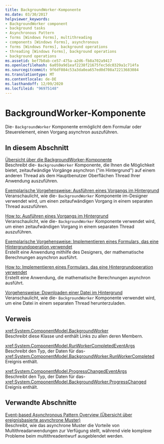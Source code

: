 ```yaml
---
title: BackgroundWorker-Komponente
ms.date: 03/30/2017
helpviewer_keywords:
- BackgroundWorker component
- background tasks
- Asynchronous Pattern
- forms [Windows Forms], multithreading
- components [Windows Forms], asynchronous
- forms [Windows Forms], background operations
- threading [Windows Forms], background operations
- background operations
ms.assetid: bef7b0ab-ce57-475a-a2d6-fb8a702a9417
ms.openlocfilehash: 6a059a9d1eaf2238f21675fec5dc0329a1c714fa
ms.sourcegitcommit: 9f6df084c53a3da0ea657ed0d708a72213683084
ms.translationtype: MT
ms.contentlocale: de-DE
ms.lasthandoff: 12/09/2020
ms.locfileid: "96975148"
---
```

# <a name="backgroundworker-component"></a>BackgroundWorker-Komponente

Die- `BackgroundWorker` Komponente ermöglicht dem Formular oder Steuerelement, einen Vorgang asynchron auszuführen.  
  
## <a name="in-this-section"></a>In diesem Abschnitt  

 [Übersicht über die BackgroundWorker-Komponente](backgroundworker-component-overview.md)  
 Beschreibt die- `BackgroundWorker` Komponente, die Ihnen die Möglichkeit bietet, zeitaufwändige Vorgänge asynchron ("im Hintergrund") auf einem anderen Thread als dem Hauptbenutzer Oberflächen Thread Ihrer Anwendung auszuführen.  
  
 [Exemplarische Vorgehensweise: Ausführen eines Vorgangs im Hintergrund](walkthrough-running-an-operation-in-the-background.md)  
 Veranschaulicht, wie die- `BackgroundWorker` Komponente im-Designer verwendet wird, um einen zeitaufwändigen Vorgang in einem separaten Thread auszuführen.  
  
 [How to: Ausführen eines Vorgangs im Hintergrund](how-to-run-an-operation-in-the-background.md)  
 Veranschaulicht, wie die- `BackgroundWorker` Komponente verwendet wird, um einen zeitaufwändigen Vorgang in einem separaten Thread auszuführen.  
  
 [Exemplarische Vorgehensweise: Implementieren eines Formulars, das eine Hintergrundoperation verwendet](walkthrough-implementing-a-form-that-uses-a-background-operation.md)  
 Erstellt eine Anwendung mithilfe des Designers, der mathematische Berechnungen asynchron ausführt.  
  
 [How to: Implementieren eines Formulars, das eine Hintergrundoperation verwendet](how-to-implement-a-form-that-uses-a-background-operation.md)  
 Erstellt eine Anwendung, die mathematische Berechnungen asynchron ausführt.  
  
 [Vorgehensweise: Downloaden einer Datei im Hintergrund](how-to-download-a-file-in-the-background.md)  
 Veranschaulicht, wie die- `BackgroundWorker` Komponente verwendet wird, um eine Datei in einem separaten Thread herunterzuladen.  
  
## <a name="reference"></a>Verweis  

 <xref:System.ComponentModel.BackgroundWorker>  
 Beschreibt diese Klasse und enthält Links zu allen deren Membern.  
  
 <xref:System.ComponentModel.RunWorkerCompletedEventArgs>  
 Beschreibt den Typ, der Daten für das- <xref:System.ComponentModel.BackgroundWorker.RunWorkerCompleted> Ereignis enthält.  
  
 <xref:System.ComponentModel.ProgressChangedEventArgs>  
 Beschreibt den Typ, der Daten für das- <xref:System.ComponentModel.BackgroundWorker.ProgressChanged> Ereignis enthält.  
  
## <a name="related-sections"></a>Verwandte Abschnitte  

 [Event-based Asynchronous Pattern Overview (Übersicht über ereignisbasierte asynchrone Muster)](/dotnet/standard/asynchronous-programming-patterns/event-based-asynchronous-pattern-overview)  
 Beschreibt, wie das asynchrone Muster die Vorteile von Multithreadanwendungen zur Verfügung stellt, während viele komplexe Probleme beim multithreadentwurf ausgeblendet werden.
